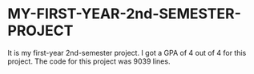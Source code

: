 # MY-FIRST-YEAR-2nd-SEMESTER-PROJECT
It is my first-year 2nd-semester project. I got a GPA of 4 out of 4 for this project. The code for this project was 9039 lines.

